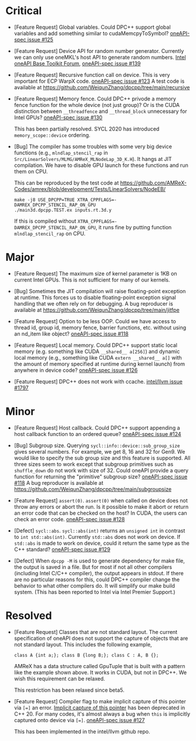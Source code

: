 
# Critical

* [Feature Request] Global variables.  Could DPC++ support global variables and add
  something similar to cudaMemcpyToSymbol?
  [oneAPI-spec issue #125](https://github.com/oneapi-src/oneAPI-spec/issues/125)

* [Feature Request] Device API for random number generator.  Currently we can only use
  oneMKL's host API to generate random numbers.
  [Intel oneAPI Base Toolkit Forum](https://software.intel.com/en-us/forums/intel-oneapi-base-toolkit/topic/856436),
  [oneAPI-spec issue #139](https://github.com/oneapi-src/oneAPI-spec/issues/139)

* [Feature Request] Recursive function call on device.  This is very important for ECP
  WarpX code.
  [oneAPI-spec issue #123](https://github.com/oneapi-src/oneAPI-spec/issues/123)
  A test code is available at https://github.com/WeiqunZhang/dpcpp/tree/main/recursive

* [Feature Request] Memory fence.  Could DPC++ privode a memory fence function for the
  whole device (not just group)?  Or is the CUDA distinction between
  `__threadfence` and `__thread_block` unnecessary for Intel GPUs?
  [oneAPI-spec issue #130](https://github.com/oneapi-src/oneAPI-spec/issues/130)

  This has been partially resolved.  SYCL 2020 has introduced `memory_scope::device` ordering.

* [Bug] The compiler has some troubles with some very big device functions
  (e.g., `mlndlap_stencil_rap` in
  `Src/LinearSolvers/MLMG/AMReX_MLNodeLap_3D_K.H`).  It hangs at JIT
  compilation.  We have to disable GPU launch for these functions and
  run them on CPU.

  This can be reproduced by the test code at
  https://github.com/AMReX-Codes/amrex/blob/development/Tests/LinearSolvers/NodeEB/

  ```
  make -j8 USE_DPCPP=TRUE XTRA_CPPFLAGS=-DAMREX_DPCPP_STENCIL_RAP_ON_GPU
  ./main3d.dpcpp.TEST.ex inputs.rt.3d.y
  ```

  If this is compiled without `XTRA_CPPFLAGS=-DAMREX_DPCPP_STENCIL_RAP_ON_GPU`, it runs fine by
  putting function `mlndlap_stencil_rap` on CPU.

# Major

* [Feature Request] The maximum size of kernel parameter is 1KB on current Intel GPUs.
  This is not sufficient for many of our kernels.

* [Bug] Sometimes the JIT compilation will raise floating-point exception at
  runtime.  This forces us to disable floating-point exception signal
  handling that we often rely on for debugging.  A bug reproducer is
  available at https://github.com/WeiqunZhang/dpcpp/tree/main/jitfpe

* [Feature Request] Option to be less OOP.  Could we have access to thread id, group id,
  memory fence, barrier functions, etc. without using an nd_item like
  object?
  [oneAPI-spec issue #118](https://github.com/oneapi-src/oneAPI-spec/issues/118)

* [Feature Request] Local memory.  Could DPC++ support static local memory
  (e.g. something like CUDA `__shared__ a[256]`) and dynamic local
  memory (e.g., something like CUDA `extern __shared__ a[]` with the
  amount of memory specified at runtime during kernel launch) from
  anywhere in device code?
  [oneAPI-spec issue #126](https://github.com/oneapi-src/oneAPI-spec/issues/126)

* [Feature Request] DPC++ does not work with ccache.
  [intel/llvm issue #1797](https://github.com/intel/llvm/issues/1797)

# Minor

* [Feature Request] Host callback.  Could DPC++ support appending a host callback
  function to an ordered queue?
  [oneAPI-spec issue #124](https://github.com/oneapi-src/oneAPI-spec/issues/124)

* [Bug] Subgroup size.  Querying `sycl::info::device::sub_group_size` gives several numbers.  For
  example, we get 8, 16 and 32 for Gen9.  We would like to specify the sub group size and this
  feature is supported.  All three sizes seem to work except that subgroup primitives such as
  `shuffle_down` do not work with size of 32.  Could oneAPI provide a query function for returning
  the "primitive" subgroup size?  [oneAPI-spec issue #118](https://github.com/oneapi-src/oneAPI-spec/issues/118)
  A bug reproducer is available at https://github.com/WeiqunZhang/dpcpp/tree/main/subgroupsize

* [Feature Request] `assert(0)`. `assert(0)` when called on device does not throw any
  errors or abort the run.  Is it possible to make it abort or return
  an error code that can be checked on the host?  In CUDA, the users
  can check an error code.
  [oneAPI-spec issue #128](https://github.com/oneapi-src/oneAPI-spec/issues/128)

* [Defect] `sycl::abs`. `sycl::abs(int)` returns an `unsigned int` in contrast to
  `int std::abs(int)`.  Currently `std::abs` does not work on device.  If
  `std::abs` is made to work on device, could it return the same type
  as the C++ standard?
  [oneAPI-spec issue #129](https://github.com/oneapi-src/oneAPI-spec/issues/129)

* [Defect] When `dpcpp -M` is used to generate dependency for make file, the output is saved in a
  file.  But for most if not all other compilers (including Intel C/C++ compiler), the output
  appears in stdout.  If there are no particular reasons for this, could DPC++ compiler change the
  behavior to what other compilers do.  It will simplify our make build system.  (This has been
  reported to Intel via Intel Premier Support.)

# Resolved

* [Feature Request] Classes that are not standard layout.  The current specification of
  oneAPI does not support the capture of objects that are not standard
  layout.  This includes the following example,

  ```
  class A {int a;}; class B {long B;}; class C : A, B {};
  ```

  AMReX has a data structure called GpuTuple that is built with a
  pattern like the example shown above.  It works in CUDA, but not in
  DPC++.  We wish this requirement can be relaxed.

  This restriction has been relaxed since beta5.

* [Feature Request] Compiler flag to make implicit capture of this pointer via `[=]` an
  error.  [Implicit capture of this pointer](http://eel.is/c++draft/depr#capture.this)
  has been deprecated in C++ 20.  For many codes, it's almost always a
  bug when `this` is implicitly captured onto device via `[=]`.
  [oneAPI-spec issue #127](https://github.com/oneapi-src/oneAPI-spec/issues/127)

  This has been implemented in the intel/llvm github repo.
